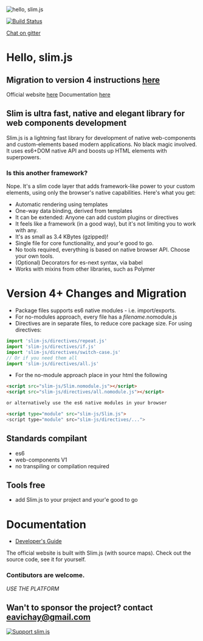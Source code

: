 ![hello, slim.js](./docs/slim2.png)

[![Build Status](https://semaphoreci.com/api/v1/eavichay/slim-js/branches/master/badge.svg)](https://semaphoreci.com/eavichay/slim-js)

[Chat on gitter](https://gitter.im/slim-js/Lobby?utm_source=share-link&utm_medium=link&utm_campaign=share-link)

# Hello, slim.js

## Migration to version 4 instructions [here](#version-4-changes-and-migration)

Official website [here](http://slimjs.com)
Documentation [here](https://github.com/slimjs/slim.js/wiki)

## Slim is ultra fast, native and elegant library for web components development
Slim.js is a lightning fast library for development of native web-components and custom-elements based modern applications. No black magic involved.
It uses es6+DOM native API and boosts up HTML elements with superpowers. 

### Is this another framework?
Nope. It's a slim code layer that adds framework-like power to your custom elements, using only the browser's native capabilities.
Here's what you get:
- Automatic rendering using templates
- One-way data binding, derived from templates
- It can be extended: Anyone can add custom plugins or directives
- It feels like a framework (in a good way), but it's not limiting you to work with any.
- It's as small as 3.4 KBytes (gzipped)!
- Single file for core functionality, and your'e good to go.
- No tools required, everything is based on native browser API. Choose your own tools.
- (Optional) Decorators for es-next syntax, via babel
- Works with mixins from other libraries, such as Polymer

# Version 4+ Changes and Migration
- Package files supports es6 native modules - i.e. import/exports.
- For no-modules approach, every file has a _filename_.nomodule.js
- Directives are in separate files, to reduce core package size. For using directives:
```js
import 'slim-js/directives/repeat.js'
import 'slim-js/directives/if.js'
import 'slim-js/directives/switch-case.js'
// Or if you need them all
import 'slim-js/directives/all.js'
```
- For the no-module approach place in your html the following
```html
<script src="slim-js/Slim.nomodule.js"></script>
<script src="slim-js/directives/all.nomodule.js"></script>

or alternatively use the es6 native modules in your browser

<script type="module" src="slim-js/Slim.js">
<script type="module" src="slim-js/directives/...">
```

## Standards compilant
- es6
- web-components V1
- no transpiling or compilation required

## Tools free
- add Slim.js to your project and your'e good to go

# Documentation
- [Developer's Guide](http://slimjs.com)

The official website is built with Slim.js (with source maps). Check out the source code, see it for yourself.

### Contibutors are welcome.

*USE THE PLATFORM*

## Wan't to sponsor the project? contact eavichay@gmail.com

[![Support slim.js](https://liberapay.com/assets/widgets/donate.svg)](https://liberapay.com/eavichay/donate)

